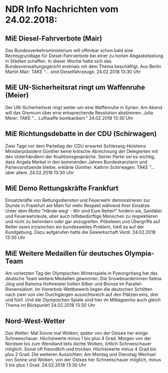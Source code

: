 # NDR Info Nachrichten vom 24.02.2018:


## MiE Diesel-Fahrverbote (Mair)
Das Bundesverkehrsministerium will offenbar schon bald eine Rechtsgrundlage für Diesel-Fahrverbote bei einer zu hohen Abgasbelastung in Städten schaffen. In dieser Woche hatte sich das Bundesverwaltungsgericht erstmals mit dem Thema beschäftigt. Aus Berlin Martin Mair: TAKE     "... sind Dieselfahrzeuge. 24.02.2018 13:30 Uhr 

## MiE UN-Sicherheitsrat ringt um Waffenruhe (Meier)
Der UN-Sicherheitsrat ringt weiter um eine Waffenruhe in Syrien. Am Abend will das Gremium über eine entsprechende Resolution abstimmen. Julia Meier:
TAKE    "... Luftwaffe bombardiert." 24.02.2018 13:30 Uhr 

## MiE Richtungsdebatte in der CDU (Schirwagen)
Zwei Tage vor dem Parteitag der CDU erwartet Schleswig-Holsteins Ministerpräsident Günther keine kritische Abrechnung der Delegierten mit den Unterhändlern der Koalitionsgespräche. Seiner Partei sei es wichtig, dass Angela Merkel in den kommenden Jahren Bundeskanzlerin und Parteivorsitzende bleibe, erklärte Günther. Kathrin Schirwagen:
TAKE    "... über allem. 24.02.2018 13:30 Uhr 

## MiE Demo Rettungskräfte Frankfurt
Einsatzkräfte von Rettungsdiensten und Feuerwehr demonstrieren zur Stunde in Frankfurt am Main für mehr Respekt während ihrer Einsätze. Unter dem Motto "Hände weg! - Wir sind Eure Retter!" fordern sie, Sanitäter und Feuerwehrleute, aber auch hilfebedürftige Menschen zu respektieren und nicht zu behindern oder gar anzugreifen. Pöbeleien und Übergriffe auf Retter seien inzwischen ein bundesweites Problem, hieß es auf der Kundgebung. Dazu aufgerufen hatte die Gewerkschaft Verdi. 24.02.2018 13:30 Uhr 

## MiE Weitere Medaillen für deutsches Olympia-Team
Am vorletzten Tag der Olympischen Winterspiele in Pyeongchang hat das deutsche Team weitere Medaillen gewonnen. Die Snowboarderinnen Selina Jörg und Ramona Hofmeister holten Silber und Bronze im Parallel-Riesenslalom. Im Viererbob-Wettbewerb liegen die deutschen Schlitten nach zwei von vier Durchgängen aussichtsreich auf den Plätzen eins, drei und fünf. Und die Olympischen Spiele sind hier im Mittagsecho auch gleich Thema im Blickpunkt! 24.02.2018 13:30 Uhr 

## Nord-West-Wetter
Das Wetter:
Mal Sonne mal Wolken, später von der Ostsee her einige Schneeschauer. Höchstwerte minus 1 bis plus 4 Grad. Morgen von der Nordsee bis zum Wendland teils dichte Wolken, örtlich Schneeschauer möglich. Sonst oft freundlich und trocken. Höchstwerte minus 4 Grad bis plus 2 Grad. Die weiteren Aussichten: Am Montag und Dienstag Wechsel von Sonne und Wolken, von der Ostsee her Schneeschauer möglich, minus 5 bis plus 1 Grad. 24.02.2018 13:30 Uhr 
